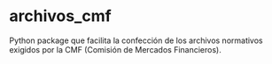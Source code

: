 # archivos_cmf
Python package que facilita la confección de los archivos normativos exigidos por la CMF (Comisión de Mercados Financieros).
